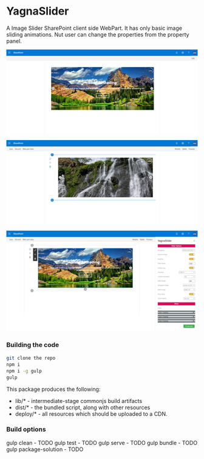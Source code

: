 
# YagnaSlider

A Image Slider SharePoint client side WebPart. It has only basic image sliding animations. Nut user can change the properties from the property panel.

![Slider Preview](https://github.com/yagna-it-solution/yagnaslider/blob/master/images/image1.png)

![Slider in edit mode](https://github.com/yagna-it-solution/yagnaslider/blob/master/images/image2.png)

![Slider property panel](https://github.com/yagna-it-solution/yagnaslider/blob/master/images/image3.png)

### Building the code

```bash
git clone the repo
npm i
npm i -g gulp
gulp
```

This package produces the following:

* lib/* - intermediate-stage commonjs build artifacts
* dist/* - the bundled script, along with other resources
* deploy/* - all resources which should be uploaded to a CDN.

### Build options

gulp clean - TODO
gulp test - TODO
gulp serve - TODO
gulp bundle - TODO
gulp package-solution - TODO
